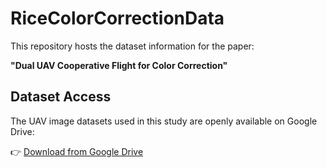 # RiceColorCorrectionData

This repository hosts the dataset information for the paper:

**"Dual UAV Cooperative Flight for Color Correction"**

## Dataset Access
The UAV image datasets used in this study are openly available on Google Drive:

👉 [Download from Google Drive](https://drive.google.com/drive/folders/1-Mh9XvGjRr2OxbcNEDQOQ-NWvmeNIZSn?usp=drive_link)
